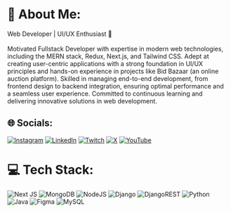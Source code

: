 # 💫 About Me:
Web Developer | UI/UX Enthusiast 🚀<br><br> Motivated Fullstack Developer with expertise in modern web technologies, including the MERN stack, Redux, Next.js, and Tailwind CSS. Adept at creating user-centric applications with a strong foundation in UI/UX principles and hands-on experience in projects like Bid Bazaar (an online auction platform). Skilled in managing end-to-end development, from frontend design to backend integration, ensuring optimal performance and a seamless user experience. Committed to continuous learning and delivering innovative solutions in web development.

## 🌐 Socials:
[![Instagram](https://img.shields.io/badge/Instagram-%23E4405F.svg?logo=Instagram&logoColor=white)](https://instagram.com/blockbusterandy) [![LinkedIn](https://img.shields.io/badge/LinkedIn-%230077B5.svg?logo=linkedin&logoColor=white)](https://linkedin.com/in/blockbusterandy) [![Twitch](https://img.shields.io/badge/Twitch-%239146FF.svg?logo=Twitch&logoColor=white)](https://twitch.tv/blockbusterandy) [![X](https://img.shields.io/badge/X-black.svg?logo=X&logoColor=white)](https://x.com/BlockbusterAndy) [![YouTube](https://img.shields.io/badge/YouTube-%23FF0000.svg?logo=YouTube&logoColor=white)](https://youtube.com/@blockbusterandy) 

# 💻 Tech Stack:
![Next JS](https://img.shields.io/badge/Next-black?style=for-the-badge&logo=next.js&logoColor=white) ![MongoDB](https://img.shields.io/badge/MongoDB-%234ea94b.svg?style=for-the-badge&logo=mongodb&logoColor=white) ![NodeJS](https://img.shields.io/badge/node.js-6DA55F?style=for-the-badge&logo=node.js&logoColor=white) ![Django](https://img.shields.io/badge/django-%23092E20.svg?style=for-the-badge&logo=django&logoColor=white) ![DjangoREST](https://img.shields.io/badge/DJANGO-REST-ff1709?style=for-the-badge&logo=django&logoColor=white&color=ff1709&labelColor=gray) ![Python](https://img.shields.io/badge/python-3670A0?style=for-the-badge&logo=python&logoColor=ffdd54) ![Java](https://img.shields.io/badge/java-%23ED8B00.svg?style=for-the-badge&logo=openjdk&logoColor=white) ![Figma](https://img.shields.io/badge/figma-%23F24E1E.svg?style=for-the-badge&logo=figma&logoColor=white) ![MySQL](https://img.shields.io/badge/mysql-4479A1.svg?style=for-the-badge&logo=mysql&logoColor=white)
